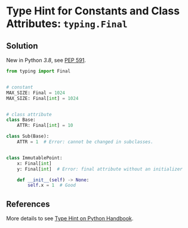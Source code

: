 # Type Hint for Constants and Class Attributes: `typing.Final`

## Solution

New in Python *3.8*,
see [PEP 591](https://peps.python.org/pep-0591/ "PEP 591 - Adding a final qualifier to typing").

```python
from typing import Final


# constant
MAX_SIZE: Final = 1024
MAX_SIZE: Final[int] = 1024


# class attribute
class Base:
    ATTR: Final[int] = 10

class Sub(Base):
    ATTR = 1  # Error: cannot be changed in subclasses.


class ImmutablePoint:
    x: Final[int]
    y: Final[int]  # Error: final attribute without an initializer

    def __init__(self) -> None:
        self.x = 1  # Good
```

## References

More details to see [Type Hint on Python Handbook](https://leven-cn.github.io/python-handbook/recipes/core/type_hint).
